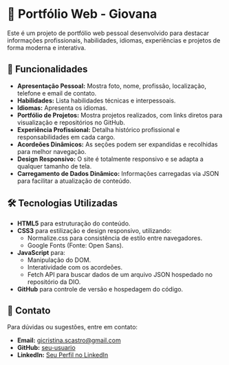 # 🌟 Portfólio Web - Giovana  

Este é um projeto de portfólio web pessoal desenvolvido para destacar informações profissionais, habilidades, idiomas, experiências e projetos de forma moderna e interativa.  

## 🚀 Funcionalidades  

- **Apresentação Pessoal:** Mostra foto, nome, profissão, localização, telefone e email de contato.  
- **Habilidades:** Lista habilidades técnicas e interpessoais.  
- **Idiomas:** Apresenta os idiomas.  
- **Portfólio de Projetos:** Mostra projetos realizados, com links diretos para visualização e repositórios no GitHub.  
- **Experiência Profissional:** Detalha histórico profissional e responsabilidades em cada cargo.  
- **Acordeões Dinâmicos:** As seções podem ser expandidas e recolhidas para melhor navegação.  
- **Design Responsivo:** O site é totalmente responsivo e se adapta a qualquer tamanho de tela.  
- **Carregamento de Dados Dinâmico:** Informações carregadas via JSON para facilitar a atualização de conteúdo.  

## 🛠️ Tecnologias Utilizadas  

- **HTML5** para estruturação do conteúdo.  
- **CSS3** para estilização e design responsivo, utilizando:  
  - Normalize.css para consistência de estilo entre navegadores.  
  - Google Fonts (Fonte: Open Sans).  
- **JavaScript** para:  
  - Manipulação do DOM.  
  - Interatividade com os acordeões.  
  - Fetch API para buscar dados de um arquivo JSON hospedado no repositório da DIO.  
- **GitHub** para controle de versão e hospedagem do código.

## 📧 Contato  

Para dúvidas ou sugestões, entre em contato:  
- **Email:** [gicristina.scastro@gmail.com](mailto:gicristina.scastro@gmail.com)  
- **GitHub:** [seu-usuario](https://github.com/GiCCastro)  
- **LinkedIn:** [Seu Perfil no LinkedIn](https://www.linkedin.com/in/giovana-castro-496562238/)  
